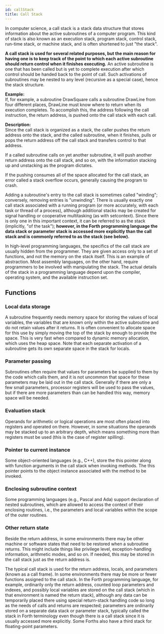 ```yaml
---
id: callStack
title: Call Stack
---
```


In computer science, a call stack is a stack data structure that stores information about the active subroutines of a computer program. This kind of stack is also known as an execution stack, program stack, control stack, run-time stack, or machine stack, and is often shortened to just "the stack".

**A call stack is used for several related purposes, but the main reason for having one is to keep track of the point to which each active subroutine should return control when it finishes executing.** An active subroutine is one that has been called but is yet to complete execution after which control should be handed back to the point of call. Such activations of subroutines may be nested to any level (recursive as a special case), hence the stack structure.

**Example:**  
If, for example, a subroutine DrawSquare calls a subroutine DrawLine from four different places, DrawLine must know where to return when its execution completes. To accomplish this, the address following the call instruction, the return address, is pushed onto the call stack with each call.

**Description:**  
Since the call stack is organized as a stack, the caller pushes the return address onto the stack, and the called subroutine, when it finishes, pulls or pops the return address off the call stack and transfers control to that address.

If a called subroutine calls on yet another subroutine, it will push another return address onto the call stack, and so on, with the information stacking up and unstacking as the program dictates.

If the pushing consumes all of the space allocated for the call stack, an error called a stack overflow occurs, generally causing the program to crash.

Adding a subroutine's entry to the call stack is sometimes called "winding"; conversely, removing entries is "unwinding". There is usually exactly one call stack associated with a running program (or more accurately, with each task or thread of a process), although additional stacks may be created for signal handling or cooperative multitasking (as with setcontext). Since there is only one in this important context, it can be referred to as the stack (implicitly, "of the task"); **however, in the Forth programming language the data stack or parameter stack is accessed more explicitly than the call stack and is commonly referred to as the stack (see below).**

In high-level programming languages, the specifics of the call stack are usually hidden from the programmer. They are given access only to a set of functions, and not the memory on the stack itself. This is an example of abstraction. Most assembly languages, on the other hand, require programmers to be involved with manipulating the stack. The actual details of the stack in a programming language depend upon the compiler, operating system, and the available instruction set.

## Functions

### Local data storage

A subroutine frequently needs memory space for storing the values of local variables, the variables that are known only within the active subroutine and do not retain values after it returns. It is often convenient to allocate space for this use by simply moving the top of the stack by enough to provide the space. This is very fast when compared to dynamic memory allocation, which uses the heap space. Note that each separate activation of a subroutine gets its own separate space in the stack for locals.

### Parameter passing

Subroutines often require that values for parameters be supplied to them by the code which calls them, and it is not uncommon that space for these parameters may be laid out in the call stack. Generally if there are only a few small parameters, processor registers will be used to pass the values, but if there are more parameters than can be handled this way, memory space will be needed.

### Evaluation stack

Operands for arithmetic or logical operations are most often placed into registers and operated on there. However, in some situations the operands may be stacked up to an arbitrary depth, which means something more than registers must be used (this is the case of register spilling).

### Pointer to current instance

Some object-oriented languages (e.g., C++), store the this pointer along with function arguments in the call stack when invoking methods. The this pointer points to the object instance associated with the method to be invoked.

### Enclosing subroutine context

Some programming languages (e.g., Pascal and Ada) support declaration of nested subroutines, which are allowed to access the context of their enclosing routines, i.e., the parameters and local variables within the scope of the outer routines.

### Other return state

Beside the return address, in some environments there may be other machine or software states that need to be restored when a subroutine returns. This might include things like privilege level, exception-handling information, arithmetic modes, and so on. If needed, this may be stored in the call stack just as the return address is.

The typical call stack is used for the return address, locals, and parameters (known as a call frame). In some environments there may be more or fewer functions assigned to the call stack. In the Forth programming language, for example, ordinarily only the return address, counted loop parameters and indexes, and possibly local variables are stored on the call stack (which in that environment is named the return stack), although any data can be temporarily placed there using special return-stack handling code so long as the needs of calls and returns are respected; parameters are ordinarily stored on a separate data stack or parameter stack, typically called the stack in Forth terminology even though there is a call stack since it is usually accessed more explicitly. Some Forths also have a third stack for floating-point parameters.
